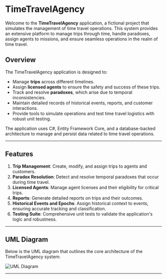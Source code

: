 # TimeTravelAgency

Welcome to the **TimeTravelAgency** application, a fictional project that simulates the management of time travel operations. This system provides an extensive platform to manage trips through time, handle paradoxes, assign agents to missions, and ensure seamless operations in the realm of time travel.

## Overview

The TimeTravelAgency application is designed to:
- Manage **trips** across different timelines.
- Assign **licensed agents** to ensure the safety and success of these trips.
- Track and resolve **paradoxes**, which arise due to temporal inconsistencies.
- Maintain detailed records of historical events, reports, and customer interactions.
- Provide tools to simulate operations and test time travel logistics with robust unit testing.

The application uses C#, Entity Framework Core, and a database-backed architecture to manage and persist data related to time travel operations.

---

## Features

1. **Trip Management**: Create, modify, and assign trips to agents and customers.
2. **Paradox Resolution**: Detect and resolve temporal paradoxes that occur during time travel.
3. **Licensed Agents**: Manage agent licenses and their eligibility for critical trips.
4. **Reports**: Generate detailed reports on trips and their outcomes.
5. **Historical Events and Epochs**: Assign historical context to events, ensuring accurate tracking and classification.
6. **Testing Suite**: Comprehensive unit tests to validate the application's logic and robustness.

---

## UML Diagram

Below is the UML diagram that outlines the core architecture of the TimeTravelAgency system:

![UML Diagram](https://www.plantuml.com/plantuml/png/hLTVRo8t47_dK_YHqu7wNbt94Iv9aPA31je-E_O0LhpsolP2ehRVlRkpi-2XcmITceVrUERd-Jys-HgJ3Aagx41P6QDOrZkZJ2bT4dyDHFttMPYQdclQt5L6uuVsCGNZjkBMX9YSB82pxoNZVfC9rgO091QRQnFIZaJpHv1wuUphp5iBAXdllgo3AIUY-SO1mVQ-DZ_Lkc4Ecuz8zUSJIP-yj-8H2h-7Fi2uFVw7j4RBz0Oa9fcCGbMjwSKUWfM4X6XYgYDhDYE1B0U7DPx_Pq19d5Kn-G82PN3SPUEcaCQsB4pgqjVVc4Ts1sbnSB-NoXTa90u_vO0_Wqdm27i3Xo5f3RZhKDCOpTQjVN-2PZjGpuigBJPCdZi_tK9M-x9wiaQXjwiIb97MHDaKfodZEwLxXDA7D17j6hDEkYczsXtR2NTdgf7N5Lp6LwV4MiPdiOBK0vmsW67ZpZh8FTZ6VrMxuXAy9A7QDMyGoY4wDiHYYXr83O7gcR2qABXgpxkKvUVUA70HDCiJHaQIxrNn1E6yuqbuyrAQWCut4jRLCsaTsBww4M0Pl88Own6LshyCQHLbkpBeojizl07COdcGJcuX_F-JpZgUivOxxoX7buq-3OpoBYRqy46-J0jVkTIwhtilYEdsuDAmBPBSOWav04Kq9nbi97gJJxSA0c-3BouuXenPWEwcERQ2hecvguEszsO3exEEilbkH5cxGitVPNtw5-4gQvblCr-K5XBqzmvN_o2V0QcEZVF3Gp7eHjRCerCVsxu-7eaBvsyMJ39AOfUZAmtHCK-klvMJLLKsKpjjwqcDaUkaV1EBv-F74frD2shwU5JOEyTApGTXJOQoTbabcQgOaPanvdndcNFvxdJsIh13k4CcGtMtmH56UrhVcrQwOIQ228ZlWBlNSI8wgaMVF87Wf3qEQeSQTeHGH7pgEqAJUj4fReYUrNPXpseFcDwFTX41bpV1cEbynjxp_08mgVtuWcUpGQrxmMmr2i1LHTQ9T7ggaja3ajsjezkTT0gi1NqoJeca7q7vn8pvn90m9XaY_yNqApxCd3ThdsHYib4ZNbVo8v4PwLZpp3A6sJ5mWv_1-JJVGMfe-l6KfPcwu9AxWKV6U5SijBDR95FTCynybdb4dtya8cgfoq8YC3KAst74-hM4dEOf8S4tYAhsfhahFWw86fKR9Q_dxhSAAY2QVZtX3dyUQNQOFAAZTq4wVIlJ3W89aNtjVOefo39dBWDeYCauV0v9GaOtFXICNPlC_yNwylVurAx_aL1LyTio-0MFQK1-FkU3O_kFnvDk27yMXne2aGiRU2rIqWc9_pU8v5jpAAQsFfvbrX51OP6EiatnJx59BqVdvhQLqN50hqekA90LCIxa4-OeqjUl9o7JNqDCHCsW2SBSsybCRNQhuR41uN9Vv6O3AaKc8ZexcejP6w5UEVWAJbU5_HS0)

---
